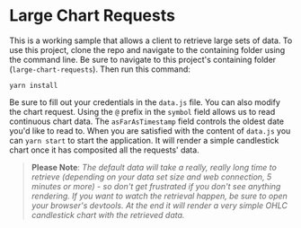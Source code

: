 # Large Chart Requests

This is a working sample that allows a client to retrieve large sets of data. To use this project, clone the repo and navigate to the containing folder using the command line. Be sure to navigate to this project's containing folder (`large-chart-requests`). Then run this command:

```
yarn install
```

Be sure to fill out your credentials in the  `data.js` file. You can also modify the chart request. Using the `@` prefix in the `symbol` field allows us to read continuous chart data. The `asFarAsTimestamp` field controls the oldest date you'd like to read to. When you are satisfied with the content of `data.js` you can `yarn start` to start the application. It will render a simple candlestick chart once it has composited all the requests' data.

>**Please Note**: *The default data will take a really, really long time to retrieve (depending on your data set size and web connection, 5 minutes or more) - so don't get frustrated if you don't see anything rendering. If you want to watch the retrieval happen, be sure to open your browser's devtools. At the end it will render a very simple OHLC candlestick chart with the retrieved data.*